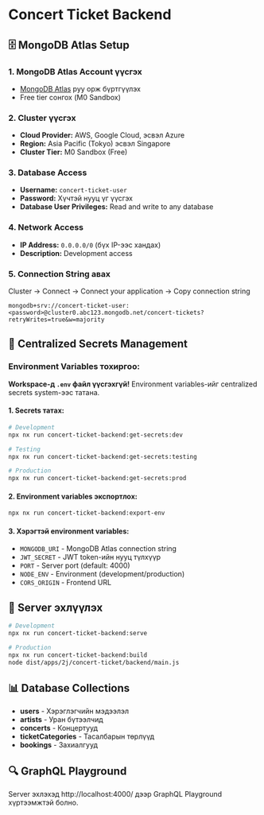 # Concert Ticket Backend

## 🗄️ MongoDB Atlas Setup

### 1. MongoDB Atlas Account үүсгэх
- [MongoDB Atlas](https://www.mongodb.com/atlas) руу орж бүртгүүлэх
- Free tier сонгох (M0 Sandbox)

### 2. Cluster үүсгэх
- **Cloud Provider:** AWS, Google Cloud, эсвэл Azure
- **Region:** Asia Pacific (Tokyo) эсвэл Singapore
- **Cluster Tier:** M0 Sandbox (Free)

### 3. Database Access
- **Username:** `concert-ticket-user`
- **Password:** Хүчтэй нууц үг үүсгэх
- **Database User Privileges:** Read and write to any database

### 4. Network Access
- **IP Address:** `0.0.0.0/0` (бүх IP-ээс хандах)
- **Description:** Development access

### 5. Connection String авах
Cluster → Connect → Connect your application → Copy connection string

```
mongodb+srv://concert-ticket-user:<password>@cluster0.abc123.mongodb.net/concert-tickets?retryWrites=true&w=majority
```

## 🔐 Centralized Secrets Management

### Environment Variables тохиргоо:

**Workspace-д `.env` файл үүсгэхгүй!** Environment variables-ийг centralized secrets system-ээс татана.

#### 1. **Secrets татах:**
```bash
# Development
npx nx run concert-ticket-backend:get-secrets:dev

# Testing  
npx nx run concert-ticket-backend:get-secrets:testing

# Production
npx nx run concert-ticket-backend:get-secrets:prod
```

#### 2. **Environment variables экспортлох:**
```bash
npx nx run concert-ticket-backend:export-env
```

#### 3. **Хэрэгтэй environment variables:**
- `MONGODB_URI` - MongoDB Atlas connection string
- `JWT_SECRET` - JWT token-ийн нууц түлхүүр  
- `PORT` - Server port (default: 4000)
- `NODE_ENV` - Environment (development/production)
- `CORS_ORIGIN` - Frontend URL

## 🚀 Server эхлүүлэх

```bash
# Development
npx nx run concert-ticket-backend:serve

# Production
npx nx run concert-ticket-backend:build
node dist/apps/2j/concert-ticket/backend/main.js
```

## 📊 Database Collections

- **users** - Хэрэглэгчийн мэдээлэл
- **artists** - Уран бүтээлчид
- **concerts** - Концертууд
- **ticketCategories** - Тасалбарын төрлүүд
- **bookings** - Захиалгууд

## 🔍 GraphQL Playground

Server эхлэхэд http://localhost:4000/ дээр GraphQL Playground хүртээмжтэй болно.
